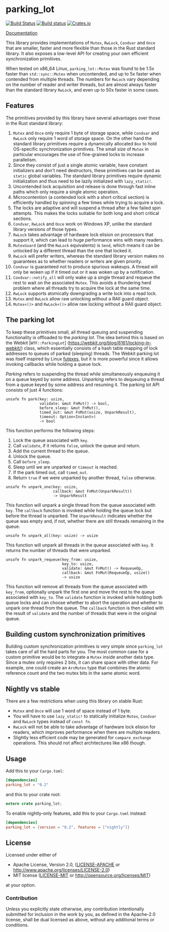 parking_lot
============

[![Build Status](https://travis-ci.org/Amanieu/parking_lot.svg?branch=master)](https://travis-ci.org/Amanieu/parking_lot) [![Build status](https://ci.appveyor.com/api/projects/status/wppcc32ttpud0a30/branch/master?svg=true)](https://ci.appveyor.com/project/Amanieu/parking-lot/branch/master) [![Crates.io](https://img.shields.io/crates/v/parking_lot.svg)](https://crates.io/crates/parking_lot)

[Documentation](https://amanieu.github.io/parking_lot/parking_lot/index.html)

This library provides implementations of `Mutex`, `RwLock`, `Condvar` and
`Once` that are smaller, faster and more flexible than those in the Rust
standard library. It also exposes a low-level API for creating your own
efficient synchronization primitives.

When tested on x86_64 Linux, `parking_lot::Mutex` was found to be 1.5x
faster than `std::sync::Mutex` when uncontended, and up to 5x faster when
contended from multiple threads. The numbers for `RwLock` vary depending on
the number of reader and writer threads, but are almost always faster than
the standard library `RwLock`, and even up to 50x faster in some cases.

## Features

The primitives provided by this library have several advantages over those
in the Rust standard library:

1. `Mutex` and `Once` only require 1 byte of storage space, while `Condvar`
   and `RwLock` only require 1 word of storage space. On the other hand the
   standard library primitives require a dynamically allocated `Box` to hold
   OS-specific synchronization primitives. The small size of `Mutex` in
   particular encourages the use of fine-grained locks to increase
   parallelism.
2. Since they consist of just a single atomic variable, have constant
   initializers and don't need destructors, these primitives can be used as
    `static` global variables. The standard library primitives require
   dynamic initialization and thus need to be lazily initialized with
   `lazy_static!`.
3. Uncontended lock acquisition and release is done through fast inline
   paths which only require a single atomic operation.
4. Microcontention (a contended lock with a short critical section) is
   efficiently handled by spinning a few times while trying to acquire a
   lock.
5. The locks are adaptive and will suspend a thread after a few failed spin
   attempts. This makes the locks suitable for both long and short critical
   sections.
6. `Condvar`, `RwLock` and `Once` work on Windows XP, unlike the standard
   library versions of those types.
7. `RwLock` takes advantage of hardware lock elision on processors that
   support it, which can lead to huge performance wins with many readers.
8. `MutexGuard` (and the `RwLock` equivalents) is `Send`, which means it can
   be unlocked by a different thread than the one that locked it.
9. `RwLock` will prefer writers, whereas the standard library version makes
   no guarantees as to whether readers or writers are given priority.
10. `Condvar` is guaranteed not to produce spurious wakeups. A thread will
    only be woken up if it timed out or it was woken up by a notification.
11. `Condvar::notify_all` will only wake up a single thread and requeue the
    rest to wait on the associated `Mutex`. This avoids a thundering herd
    problem where all threads try to acquire the lock at the same time.
12. `RwLock` supports atomically downgrading a write lock into a read lock.
13. `Mutex` and `RwLock` allow raw unlocking without a RAII guard object.
14. `Mutex<()>` and `RwLock<()>` allow raw locking without a RAII guard
    object.

## The parking lot

To keep these primitives small, all thread queuing and suspending
functionality is offloaded to the *parking lot*. The idea behind this is
based on the Webkit [`WTF::ParkingLot`]
(https://webkit.org/blog/6161/locking-in-webkit/) class, which essentially
consists of a hash table mapping of lock addresses to queues of parked
(sleeping) threads. The Webkit parking lot was itself inspired by Linux
[futexes](http://man7.org/linux/man-pages/man2/futex.2.html), but it is more
powerful since it allows invoking callbacks while holding a queue lock.

*Parking* refers to suspending the thread while simultaneously enqueuing it
on a queue keyed by some address. *Unparking* refers to dequeuing a thread
from a queue keyed by some address and resuming it. The parking lot API
consists of just 4 functions:

```rust,ignore
unsafe fn park(key: usize,
               validate: &mut FnMut() -> bool,
               before_sleep: &mut FnMut(),
               timed_out: &mut FnMut(usize, UnparkResult),
               timeout: Option<Instant>)
               -> bool
```

This function performs the following steps:

1. Lock the queue associated with `key`.
2. Call `validate`, if it returns `false`, unlock the queue and return.
3. Add the current thread to the queue.
4. Unlock the queue.
5. Call `before_sleep`.
6. Sleep until we are unparked or `timeout` is reached.
7. If the park timed out, call `timed_out`.
8. Return `true` if we were unparked by another thread, `false` otherwise.

```rust,ignore
unsafe fn unpark_one(key: usize,
                     callback: &mut FnMut(UnparkResult))
                     -> UnparkResult
```

This function will unpark a single thread from the queue associated with
`key`. The `callback` function is invoked while holding the queue lock but
before the thread is unparked. The `UnparkResult` indicates whether the
queue was empty and, if not, whether there are still threads remaining in
the queue.

```rust,ignore
unsafe fn unpark_all(key: usize) -> usize
```

This function will unpark all threads in the queue associated with `key`. It
returns the number of threads that were unparked.

```rust,ignore
unsafe fn unpark_requeue(key_from: usize,
                         key_to: usize,
                         validate: &mut FnMut() -> RequeueOp,
                         callback: &mut FnMut(RequeueOp, usize))
                         -> usize
```

This function will remove all threads from the queue associated with
`key_from`, optionally unpark the first one and move the rest to the queue
associated with `key_to`. The `validate` function is invoked while holding
both queue locks and can choose whether to abort the operation and whether
to unpark one thread from the queue. The `callback` function is then called
with the result of `validate` and the number of threads that were in the
original queue.

## Building custom synchronization primitives

Building custom synchronization primitives is very simple since
`parking_lot` takes care of all the hard parts for you. The most common
case for a custom primitive would be to integrate a `Mutex` inside another
data type. Since a mutex only requires 2 bits, it can share space with other
data. For example, one could create an `ArcMutex` type that combines the
atomic reference count and the two mutex bits in the same atomic word.

## Nightly vs stable

There are a few restrictions when using this library on stable Rust:

- `Mutex` and `Once` will use 1 word of space instead of 1 byte.
- You will have to use `lazy_static!` to statically initialize `Mutex`,
  `Condvar` and `RwLock` types instead of `const fn`.
- `RwLock` will not be able to take advantage of hardware lock elision for
  readers, which improves performance when there are multiple readers.
- Slightly less efficient code may be generated for `compare_exchange`
  operations. This should not affect architectures like x86 though.

## Usage

Add this to your `Cargo.toml`:

```toml
[dependencies]
parking_lot = "0.2"
```

and this to your crate root:

```rust
extern crate parking_lot;
```

To enable nightly-only features, add this to your `Cargo.toml` instead:

```toml
[dependencies]
parking_lot = {version = "0.2", features = ["nightly"]}
```

## License

Licensed under either of

 * Apache License, Version 2.0, ([LICENSE-APACHE](LICENSE-APACHE) or http://www.apache.org/licenses/LICENSE-2.0)
 * MIT license ([LICENSE-MIT](LICENSE-MIT) or http://opensource.org/licenses/MIT)

at your option.

### Contribution

Unless you explicitly state otherwise, any contribution intentionally submitted
for inclusion in the work by you, as defined in the Apache-2.0 license, shall be dual licensed as above, without any
additional terms or conditions.

